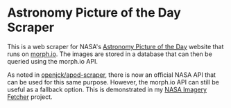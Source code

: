 # Astronomy Picture of the Day Scraper

This is a web scraper for NASA's [Astronomy Picture of the Day](https://apod.nasa.gov/apod/) website that runs on [morph.io](https://morph.io/beckhamd/apod-scraper). The images are stored in a database that can then be queried using the morph.io API.

As noted in [openjck/apod-scraper](https://github.com/openjck/apod-scraper), there is now an official NASA API that can be used for this same purpose. However, the morph.io API can still be useful as a fallback option. This is demonstrated in my [NASA Imagery Fetcher](https://github.com/beckhamd/nasa-imagery-fetcher) project.
